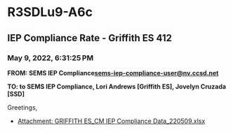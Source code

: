 # R3SDLu9-A6c
## IEP Compliance Rate - Griffith ES 412
### May 9, 2022, 6:31:25 PM
**FROM: SEMS IEP Compliance<sems-iep-compliance-user@nv.ccsd.net>**

**TO: to SEMS IEP Compliance, Lori Andrews [Griffith ES], Jovelyn Cruzada [SSD]**


Greetings,  





* [Attachment: GRIFFITH ES_CM IEP Compliance Data_220509.xlsx](R3SDLu9-A6c-attachment-1.xlsx)
